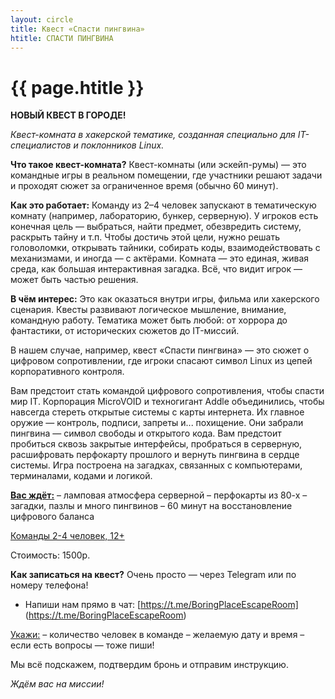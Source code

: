 ```yaml
---
layout: circle
title: Квест «Спасти пингвина» 
htitle: СПАСТИ ПИНГВИНА
---
```


# [](#header-1) {{ page.htitle }}

**НОВЫЙ КВЕСТ В ГОРОДЕ!**

 *Квест-комната в хакерской тематике, созданная специально для IT-специалистов и поклонников Linux.*

**Что такое квест-комната?**
Квест-комнаты (или эскейп-румы) — это командные игры в реальном помещении, где участники решают задачи и проходят сюжет за ограниченное время (обычно 60 минут).

**Как это работает:**
Команду из 2–4 человек запускают в тематическую комнату (например, лабораторию, бункер, серверную).
У игроков есть конечная цель — выбраться, найти предмет, обезвредить систему, раскрыть тайну и т.п.
Чтобы достичь этой цели, нужно решать головоломки, открывать тайники, собирать коды, взаимодействовать с механизмами, и иногда — с актёрами.
Комната — это единая, живая среда, как большая интерактивная загадка. Всё, что видит игрок — может быть частью решения.

**В чём интерес:**
Это как оказаться внутри игры, фильма или хакерского сценария.
Квесты развивают логическое мышление, внимание, командную работу.
Тематика может быть любой: от хоррора до фантастики, от исторических сюжетов до IT-миссий.

В нашем случае, например, квест «Спасти пингвина» — это сюжет о цифровом сопротивлении, где игроки спасают символ Linux из цепей корпоративного контроля. 

  Вам предстоит стать командой цифрового сопротивления, чтобы спасти мир IT. Корпорация MicroVOID и техногигант Addle объединились, чтобы навсегда стереть открытые системы с карты интернета.
Их главное оружие — контроль, подписи, запреты и... похищение.
Они забрали пингвина — символ свободы и открытого кода.
Вам предстоит пробиться сквозь закрытые интерфейсы, пробраться в серверную, расшифровать перфокарту прошлого и вернуть пингвина в сердце системы. Игра построена на загадках, связанных с компьютерами, терминалами, кодами и логикой. 

**<u>Вас ждёт:</u>**
– ламповая атмосфера серверной
– перфокарты из 80-х
– загадки, пазлы и много пингвинов
– 60 минут на восстановление цифрового баланса
 
<u> Команды 2-4 человек, 12+</u>

Стоимость: 1500р.

**Как записаться на квест?**
Очень просто — через Telegram или по номеру телефона!

* Напиши нам прямо в чат:
[https://t.me/BoringPlaceEscapeRoom] (https://t.me/BoringPlaceEscapeRoom) 

<u>Укажи:</u>
– количество человек в команде
– желаемую дату и время
– если есть вопросы — тоже пиши!

Мы всё подскажем, подтвердим бронь и отправим инструкцию.

*Ждём вас на миссии!*
